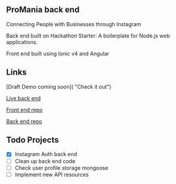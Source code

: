 ## ProMania back end

Connecting People with Businesses through Instagram

Back end built on Hackathon Starter: A boilerplate for Node.js web applications.

Front end built using Ionic v4 and Angular

## Links

[Draft Demo coming soon]( "Check it out")

[Live back end](https://promania.herokuapp.com/ "Check it out")

[Front end repo](https://github.com/Mosh-Media/instagram-login-server "Check it out")

[Back end repo](https://github.com/Mosh-Media/instagram-login-angular "Check it out")

## Todo Projects

- [x] Instagram Auth back end
- [ ] Clean up back end code
- [ ] Check user profile storage mongoose
- [ ] Implement new API resources